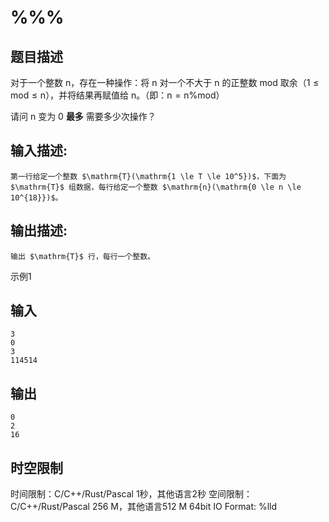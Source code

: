 # %%%

## 题目描述

对于一个整数 $\mathrm{n}$，存在一种操作：将 $\mathrm{n}$ 对一个不大于 $\mathrm{n}$ 的正整数 $\mathrm{mod}$ 取余（$\mathrm{1\leq mod\leq n}$），并将结果再赋值给 $\mathrm{n}$。（即：$\mathrm{n = n \% mod}$）  


  


请问 $\mathrm{n}$ 变为 $\mathrm{0}$ **最多** 需要多少次操作？ 

## 输入描述:
    
    
    第一行给定一个整数 $\mathrm{T}(\mathrm{1 \le T \le 10^5})$，下面为 $\mathrm{T}$ 组数据，每行给定一个整数 $\mathrm{n}(\mathrm{0 \le n \le 10^{18}})$。
    
      
    

## 输出描述:
    
    
    输出 $\mathrm{T}$ 行，每行一个整数。

示例1 

## 输入
    
    
    3
    0
    3
    114514

## 输出
    
    
    0
    2
    16


## 时空限制

时间限制：C/C++/Rust/Pascal 1秒，其他语言2秒
空间限制：C/C++/Rust/Pascal 256 M，其他语言512 M
64bit IO Format: %lld
